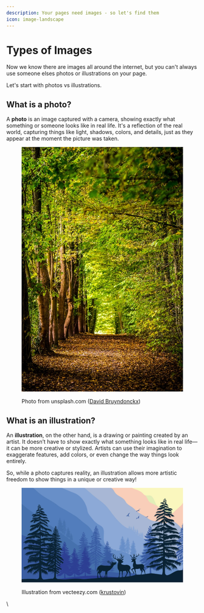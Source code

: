 ```yaml
---
description: Your pages need images - so let's find them
icon: image-landscape
---
```


# Types of Images

Now we know there are images all around the internet, but you can't always use someone elses photos or illustrations on your page.



Let's start with photos vs illustrations.

## What is a photo?

A **photo** is an image captured with a camera, showing exactly what something or someone looks like in real life. It's a reflection of the real world, capturing things like light, shadows, colors, and details, just as they appear at the moment the picture was taken.

<figure><img src="../../.gitbook/assets/david-bruyndonckx-F_hft1Wiyj8-unsplash.jpg" alt=""><figcaption><p>Photo from unsplash.com (<a href="https://unsplash.com/@david_bxl">David Bruyndonckx</a>)</p></figcaption></figure>

## What is an illustration?

An **illustration**, on the other hand, is a drawing or painting created by an artist. It doesn’t have to show exactly what something looks like in real life—it can be more creative or stylized. Artists can use their imagination to exaggerate features, add colors, or even change the way things look entirely.

So, while a photo captures reality, an illustration allows more artistic freedom to show things in a unique or creative way!

<figure><img src="../../.gitbook/assets/Capture.PNG" alt=""><figcaption><p>Illustration from vecteezy.com (<a href="https://www.vecteezy.com/members/krustovin">krustovin</a>)</p></figcaption></figure>



\
